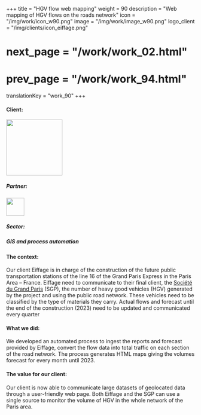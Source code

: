 +++
title = "HGV flow web mapping"
weight = 90
description = "Web mapping of HGV flows on the roads network"
icon = "/img/work/icon_w90.png"
image = "/img/work/image_w90.png"
logo_client = "/img/clients/icon_eiffage.png"
# next_page = "/work/work_02.html"
# prev_page = "/work/work_94.html"
translationKey = "work_90"
+++

<!-- Client -->
<div class="row">
	<div class="col-sm-3"><h4>Client:</h4></div>
	<!--  <div class="col-sm-3"> <h3><a href = "https://www.eiffage.com/" target="_blank">Eiffage</a> </h3> </div>-->
	<div class="col-sm-3"><a href = "https://www.eiffage.com/" target="_blank"/> <img src="/img/clients/icon_eiffage.svg" width="150px"/></a></div>
	<!-- <div class="col-sm-3"></div> -->
</div>	

<!-- Partner -->
<div class="row">
	<div class="col-sm-3"><h5>Partner:</h4></div>
	<!--  <div class="col-sm-3"> <h5><a href = "http://www.cdvia.fr/" target="_blank">CDVIA</a> </h4> </div>-->
	<div class="col-sm-3"><a href = "http://www.cdvia.fr/" target="_blank"/> <img src="/img/clients/icon_cdvia.svg" width="48px"/></a></div>
</div>	

<!-- Sector -->
<div class="row">
	<div class="col-sm-3"><h5>Sector:</h4></div>
	<div class="col-sm-3"> <h5>GIS and process automation</div>
	<div class="col-sm-3"></div>
</div>	

<h4>The context:</h4> 
<p>
Our client Eiffage is in charge of the construction of the future public transportation stations of the line 16 of the Grand Paris Express in the Paris Area – France. Eiffage need to communicate to their final client, the <a href = "https://www.societedugrandparis.fr/" target="_blank">Société du Grand Paris</a> (SGP), the number of heavy good vehicles (HGV) generated by the project and using the public road network. These vehicles need to be classified by the type of materials they carry. Actual flows and forecast until the end of the construction (2023) need to be updated and communicated every quarter
</p>

<h4>What we did:</h4>
<p>
We developed an automated process to ingest the reports and forecast provided by Eiffage, convert the flow data into total traffic on each section of the road network. The process generates HTML maps giving the volumes forecast for every month until 2023.
</p>

<h4>The value for our client:</h4>
<p>
Our client is now able to communicate large datasets of geolocated data through a user-friendly web page. Both Eiffage and the SGP can use a single source to monitor the volume of HGV in the whole network of the Paris area.
</p>
